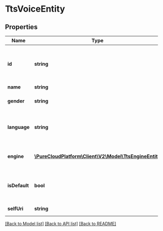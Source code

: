 # TtsVoiceEntity

## Properties
Name | Type | Description | Notes
------------ | ------------- | ------------- | -------------
**id** | **string** | The globally unique identifier for the object. | [optional] 
**name** | **string** |  | [optional] 
**gender** | **string** | The gender of the TTS voice | 
**language** | **string** | The language supported by the TTS voice | 
**engine** | [**\PureCloudPlatform\Client\V2\Model\TtsEngineEntity**](TtsEngineEntity.md) | Ths TTS engine this voice belongs to | 
**isDefault** | **bool** | The voice is the default voice for its language | [optional] 
**selfUri** | **string** | The URI for this object | [optional] 

[[Back to Model list]](../README.md#documentation-for-models) [[Back to API list]](../README.md#documentation-for-api-endpoints) [[Back to README]](../README.md)


